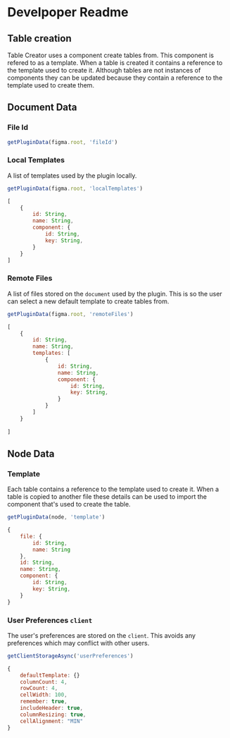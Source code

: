 # Develpoper Readme


## Table creation

Table Creator uses a component create tables from. This component is refered to as a template. When a table is created it contains a reference to the template used to create it. Although tables are not instances of components they can be updated because they contain a reference to the template used to create them.

## Document Data

### File Id

```js
getPluginData(figma.root, 'fileId')
```

### Local Templates

A list of templates used by the plugin locally.

```js
getPluginData(figma.root, 'localTemplates')
```

```js
[
    {
        id: String,
        name: String,
        component: {
            id: String,
            key: String,
        }
    }
]
```

### Remote Files

A list of files stored on the `document` used by the plugin. This is so the user can select a new default template to create tables from.

```js
getPluginData(figma.root, 'remoteFiles')
```

```js
[
    {
        id: String,
        name: String,
        templates: [
            {
                id: String,
                name: String,
                component: {
                    id: String,
                    key: String,
                }
            }
        ]
    }
    
]
```

## Node Data

### Template

Each table contains a reference to the template used to create it. When a table is copied to another file these details can be used to import the component that's used to create the table.

```js
getPluginData(node, 'template')
```

```js
{
    file: {
        id: String,
        name: String
    },
    id: String,
    name: String,
    component: {
        id: String,
        key: String,
    }
}
```

### User Preferences `client`

The user's preferences are stored on the `client`. This avoids any preferences which may conflict with other users.

```js
getClientStorageAsync('userPreferences')
```

```js
{
    defaultTemplate: {}
    columnCount: 4,
    rowCount: 4,
    cellWidth: 100,
    remember: true,
    includeHeader: true,
    columnResizing: true,
    cellAlignment: "MIN"
}
```


